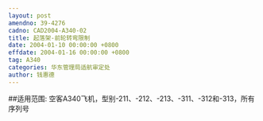 ```yaml
---
layout: post
amendno: 39-4276
cadno: CAD2004-A340-02
title: 起落架-前轮转弯限制
date: 2004-01-10 00:00:00 +0800
effdate: 2004-01-16 00:00:00 +0800
tag: A340
categories: 华东管理局适航审定处
author: 钱惠德
---
```


##适用范围:
空客A340飞机，型别-211、-212、-213、-311、-312和-313，所有序列号

